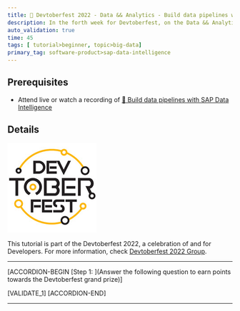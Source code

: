 ```yaml
---
title: 🔵 Devtoberfest 2022 - Data && Analytics - Build data pipelines with SAP Data Intelligence
description: In the forth week for Devtoberfest, on the Data && Analytics days you watched a session about building data pipelines with SAP Data Intelligence. Here we test if you have listened carefully, so go ahead and answer the question to earn extra points towards the grand prize.
auto_validation: true
time: 45
tags: [ tutorial>beginner, topic>big-data]
primary_tag: software-product>sap-data-intelligence
---
```


## Prerequisites
 - Attend live or watch a recording of [🔵 Build data pipelines with SAP Data Intelligence](https://groups.community.sap.com/t5/devtoberfest/build-data-pipelines-with-sap-data-intelligence/ec-p/9403#M53)

## Details

![Devtoberfest](Devtoberfest.jpg)

This tutorial is part of the Devtoberfest 2022, a celebration of and for Developers. For more information, check [Devtoberfest 2022 Group](https://groups.community.sap.com/t5/devtoberfest/gh-p/Devtoberfest).

---

[ACCORDION-BEGIN [Step 1: ](Answer the following question to earn points towards the Devtoberfest grand prize)]

[VALIDATE_1]
[ACCORDION-END]

---
